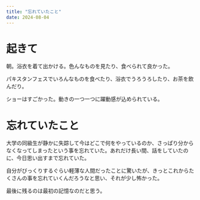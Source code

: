 ```yaml
---
title: "忘れていたこと"
date: 2024-08-04
---
```


# 起きて
朝。浴衣を着て出かける。色んなものを見たり、食べられて良かった。

パキスタンフェスでいろんなものを食べたり、浴衣でうろうろしたり、お茶を飲んだり。

ショーはすごかった。動きの一つ一つに躍動感が込められている。

# 忘れていたこと
大学の同級生が静かに失踪して今はどこで何をやっているのか、さっぱり分からなくなってしまったという事を忘れていた。あれだけ長い間、話をしていたのに、今日思い出すまで忘れていた。

自分がびっくりするぐらい軽薄な人間だったことに驚いたが、きっとこれからたくさんの事を忘れていくんだろうなと思い、それが少し怖かった。

最後に残るのは最初の記憶なのだと思う。